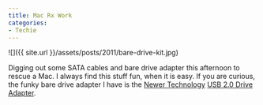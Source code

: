 ```yaml
---
title: Mac Rx Work
categories:
- Techie
---
```


![]({{ site.url }}/assets/posts/2011/bare-drive-kit.jpg)
  



Digging out some SATA cables and bare drive adapter this afternoon to rescue a Mac. I always find this stuff fun, when it is easy. If you are curious, the funky bare drive adapter I have is the [Newer Technology](http://www.newertech.com/) [USB 2.0 Drive Adapter](http://www.newertech.com/products/usb2_adaptv2.php).
